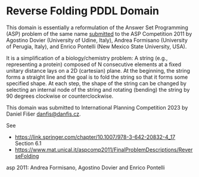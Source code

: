 # Reverse Folding PDDL Domain

This domain is essentially a reformulation of the Answer Set Programming (ASP)
problem of the same name
[submitted](https://www.mat.unical.it/aspcomp2011/FinalProblemDescriptions/ReverseFolding)
to the ASP Competition 2011 by Agostino Dovier (University of Udine, Italy),
Andrea Formisano (University of Perugia, Italy), and Enrico Pontelli (New Mexico
State University, USA).

It is a simplification of a biology/chemistry problem:
A string (e.g., representing a protein) composed of N consecutive elements at a
fixed unitary distance lays on a 2D (cartesian) plane.
At the beginning, the string forms a straight line and the goal is to fold the
string so that it forms some specified shape.
At each step, the shape of the string can be changed by selecting an internal
node of the string and rotating (bending) the string by 90 degrees clockwise or
counterclockwise.


This domain was submitted to International Planning Competition 2023 by
Daniel Fišer <danfis@danfis.cz>.



See
 - https://link.springer.com/chapter/10.1007/978-3-642-20832-4_17 Section 6.1
 - https://www.mat.unical.it/aspcomp2011/FinalProblemDescriptions/ReverseFolding

asp 2011:
Andrea Formisano, Agostino Dovier and Enrico Pontelli
